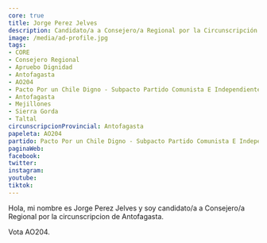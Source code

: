 ```yaml
---
core: true
title: Jorge Perez Jelves
description: Candidato/a a Consejero/a Regional por la Circunscripción de Antofagasta
image: /media/ad-profile.jpg
tags:
- CORE
- Consejero Regional
- Apruebo Dignidad
- Antofagasta
- AO204
- Pacto Por un Chile Digno - Subpacto Partido Comunista E Independientes - Independientes
- Antofagasta
- Mejillones
- Sierra Gorda
- Taltal
circunscripcionProvincial: Antofagasta
papeleta: AO204
partido: Pacto Por un Chile Digno - Subpacto Partido Comunista E Independientes - Independientes
paginaWeb:
facebook:
twitter:
instagram:
youtube:
tiktok:
---
```

Hola, mi nombre es Jorge Perez Jelves y soy candidato/a a Consejero/a Regional por la circunscripcion de Antofagasta.

Vota AO204.
